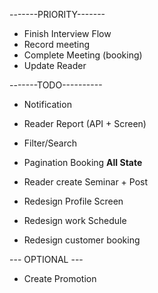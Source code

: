 -------PRIORITY-------
- Finish Interview Flow
- Record meeting
- Complete Meeting (booking)
- Update Reader

-------TODO----------  
- Notification
- Reader Report (API + Screen)

- Filter/Search
- Pagination Booking **All State**
- Reader create Seminar + Post
- Redesign Profile Screen
- Redesign work Schedule
- Redesign customer booking

 --- OPTIONAL ---
- Create Promotion
